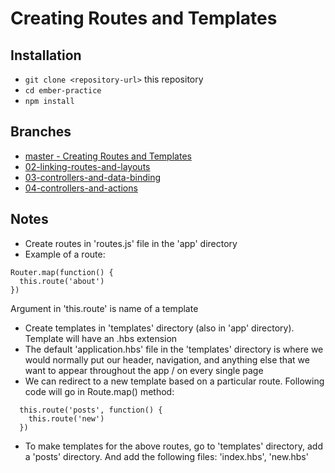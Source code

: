 # Creating Routes and Templates

## Installation

* `git clone <repository-url>` this repository
* `cd ember-practice`
* `npm install`

## Branches
* [master - Creating Routes and Templates](https://github.com/graceleaper/ember-intro/tree/master)
* [02-linking-routes-and-layouts](https://github.com/graceleaper/ember-intro/tree/02-linking-routes-and-layouts)
* [03-controllers-and-data-binding](https://github.com/graceleaper/ember-intro/tree/03-controllers-and-data-binding)
* [04-controllers-and-actions](https://github.com/graceleaper/ember-intro/tree/04-controllers-and-actions)

## Notes

- Create routes in 'routes.js' file in the 'app' directory
- Example of a route:

```
Router.map(function() {
  this.route('about')
})
```

Argument in 'this.route' is name of a template

- Create templates in 'templates' directory (also in 'app' directory). Template will have an .hbs extension
- The default 'application.hbs' file in the 'templates' directory is where we would normally put our header, navigation, and anything else that we want to appear throughout the app / on every single page
- We can redirect to a new template based on a particular route. Following code will go in Route.map() method:

```
  this.route('posts', function() {
    this.route('new')
  })
```
- To make templates for the above routes, go to 'templates' directory, add a 'posts' directory. And add the following files: 'index.hbs', 'new.hbs'
